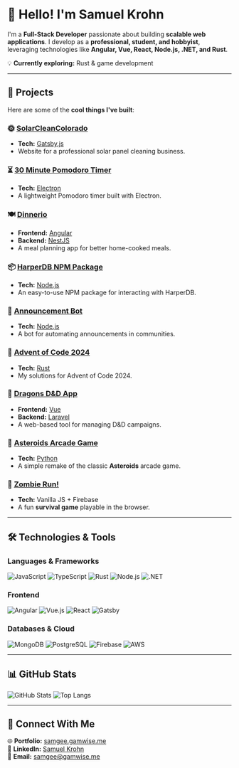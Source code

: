 # 👋 Hello! I'm **Samuel Krohn**

I'm a **Full-Stack Developer** passionate about building **scalable web applications**. I develop as a **professional, student, and hobbyist**, leveraging technologies like **Angular, Vue, React, Node.js, .NET, and Rust**.  

💡 **Currently exploring:** Rust & game development  

---

## 🚀 **Projects**
Here are some of the **cool things I've built**:

### 🌞 **[SolarCleanColorado](https://www.solarcleancolorado.com/)**
- **Tech:** [Gatsby.js](https://github.com/Solarcleancolorado/solarcleancolorado.github.io)  
- Website for a professional solar panel cleaning business.

### ⏳ **[30 Minute Pomodoro Timer](https://github.com/SamgeeGamwise/Pomodoro)**
- **Tech:** [Electron](https://github.com/SamgeeGamwise/Pomodoro)  
- A lightweight Pomodoro timer built with Electron.

### 🍽️ **[Dinnerio](http://dinnerio.s3-website-us-west-2.amazonaws.com/)**
- **Frontend:** [Angular](https://github.com/SamgeeGamwise/dinnerio-angular)  
- **Backend:** [NestJS](https://github.com/SamgeeGamwise/dinnerio)  
- A meal planning app for better home-cooked meals.

### 📦 **[HarperDB NPM Package](https://www.npmjs.com/package/harperdb-node)**
- **Tech:** [Node.js](https://github.com/SamgeeGamwise/harperdb-functions)  
- An easy-to-use NPM package for interacting with HarperDB.

### 🔔 **[Announcement Bot](https://github.com/bubbzDotDev/bot-dashboard-backend)**
- **Tech:** [Node.js](https://github.com/bubbzDotDev/bot-dashboard-backend)  
- A bot for automating announcements in communities.

### 🎄 **[Advent of Code 2024](https://github.com/SamgeeGamwise/advent-of-code-2024)**
- **Tech:** [Rust](https://github.com/SamgeeGamwise/advent-of-code-2024)  
- My solutions for Advent of Code 2024.

### 🐉 **[Dragons D&D App](https://github.com/SamgeeGamwise/dragons_laravel)**
- **Frontend:** [Vue](https://github.com/SamgeeGamwise/dragons_laravel)  
- **Backend:** [Laravel](https://github.com/SamgeeGamwise/dragons_backend)  
- A web-based tool for managing D&D campaigns.

### 🚀 **[Asteroids Arcade Game](https://github.com/SamgeeGamwise/asteroids)**
- **Tech:** [Python](https://github.com/SamgeeGamwise/asteroids)  
- A simple remake of the classic **Asteroids** arcade game.

### 🧟 **[Zombie Run!](http://zombierun.s3-website-us-west-2.amazonaws.com/)**
- **Tech:** Vanilla JS + Firebase  
- A fun **survival game** playable in the browser.

---

## 🛠️ **Technologies & Tools**
### **Languages & Frameworks**
![JavaScript](https://img.shields.io/badge/JavaScript-F7DF1E?style=for-the-badge&logo=javascript&logoColor=black)
![TypeScript](https://img.shields.io/badge/TypeScript-3178C6?style=for-the-badge&logo=typescript&logoColor=white)
![Rust](https://img.shields.io/badge/Rust-000000?style=for-the-badge&logo=rust&logoColor=white)
![Node.js](https://img.shields.io/badge/Node.js-339933?style=for-the-badge&logo=node.js&logoColor=white)
![.NET](https://img.shields.io/badge/.NET-512BD4?style=for-the-badge&logo=dotnet&logoColor=white)

### **Frontend**
![Angular](https://img.shields.io/badge/Angular-DD0031?style=for-the-badge&logo=angular&logoColor=white)
![Vue.js](https://img.shields.io/badge/Vue.js-4FC08D?style=for-the-badge&logo=vue.js&logoColor=white)
![React](https://img.shields.io/badge/React-61DAFB?style=for-the-badge&logo=react&logoColor=black)
![Gatsby](https://img.shields.io/badge/Gatsby-663399?style=for-the-badge&logo=gatsby&logoColor=white)

### **Databases & Cloud**
![MongoDB](https://img.shields.io/badge/MongoDB-47A248?style=for-the-badge&logo=mongodb&logoColor=white)
![PostgreSQL](https://img.shields.io/badge/PostgreSQL-336791?style=for-the-badge&logo=postgresql&logoColor=white)
![Firebase](https://img.shields.io/badge/Firebase-FFCA28?style=for-the-badge&logo=firebase&logoColor=black)
![AWS](https://img.shields.io/badge/AWS-232F3E?style=for-the-badge&logo=amazon-aws&logoColor=white)

---

## 📊 **GitHub Stats**
![GitHub Stats](https://github-readme-stats.vercel.app/api?username=samgeegamwise&show_icons=true&theme=dark&count_private=true)
![Top Langs](https://github-readme-stats.vercel.app/api/top-langs/?username=samgeegamwise&layout=compact&theme=dark)

---

## 🔗 **Connect With Me**
🌐 **Portfolio:** [samgee.gamwise.me](https://samgee.gamwise.me)  
📍 **LinkedIn:** [Samuel Krohn](https://www.linkedin.com/in/samkrohn/)  
📧 **Email:** samgee@gamwise.me

